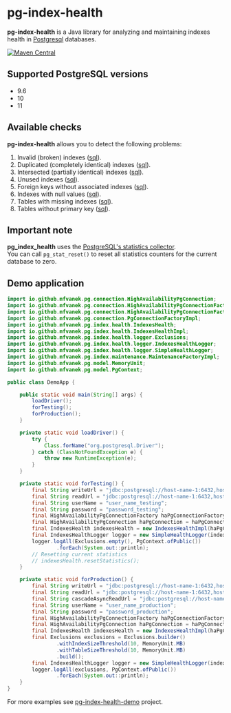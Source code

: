 # pg-index-health
**pg-index-health** is a Java library for analyzing and maintaining indexes health in [Postgresql](https://www.postgresql.org/) databases.

[![Maven Central](https://img.shields.io/maven-central/v/io.github.mfvanek/pg-index-health.svg)](https://search.maven.org/artifact/io.github.mfvanek/pg-index-health/)

## Supported PostgreSQL versions
* 9.6
* 10
* 11

## Available checks
**pg-index-health** allows you to detect the following problems:
1. Invalid (broken) indexes ([sql](https://github.com/mfvanek/pg-index-health/blob/master/src/main/resources/sql/invalid_indexes.sql)).
1. Duplicated (completely identical) indexes ([sql](https://github.com/mfvanek/pg-index-health/blob/master/src/main/resources/sql/duplicated_indexes.sql)).
1. Intersected (partially identical) indexes ([sql](https://github.com/mfvanek/pg-index-health/blob/master/src/main/resources/sql/intersected_indexes.sql)).
1. Unused indexes ([sql](https://github.com/mfvanek/pg-index-health/blob/master/src/main/resources/sql/unused_indexes.sql)).
1. Foreign keys without associated indexes ([sql](https://github.com/mfvanek/pg-index-health/blob/master/src/main/resources/sql/foreign_keys_without_index.sql)).
1. Indexes with null values ([sql](https://github.com/mfvanek/pg-index-health/blob/master/src/main/resources/sql/indexes_with_null_values.sql)).
1. Tables with missing indexes ([sql](https://github.com/mfvanek/pg-index-health/blob/master/src/main/resources/sql/tables_with_missing_indexes.sql)).
1. Tables without primary key ([sql](https://github.com/mfvanek/pg-index-health/blob/master/src/main/resources/sql/tables_without_primary_key.sql)).

## Important note
**pg_index_health** uses the [PostgreSQL's statistics collector](https://www.postgresql.org/docs/10/monitoring-stats.html).  
You can call `pg_stat_reset()` to reset all statistics counters for the current database to zero.

## Demo application
```java
import io.github.mfvanek.pg.connection.HighAvailabilityPgConnection;
import io.github.mfvanek.pg.connection.HighAvailabilityPgConnectionFactory;
import io.github.mfvanek.pg.connection.HighAvailabilityPgConnectionFactoryImpl;
import io.github.mfvanek.pg.connection.PgConnectionFactoryImpl;
import io.github.mfvanek.pg.index.health.IndexesHealth;
import io.github.mfvanek.pg.index.health.IndexesHealthImpl;
import io.github.mfvanek.pg.index.health.logger.Exclusions;
import io.github.mfvanek.pg.index.health.logger.IndexesHealthLogger;
import io.github.mfvanek.pg.index.health.logger.SimpleHealthLogger;
import io.github.mfvanek.pg.index.maintenance.MaintenanceFactoryImpl;
import io.github.mfvanek.pg.model.MemoryUnit;
import io.github.mfvanek.pg.model.PgContext;

public class DemoApp {

    public static void main(String[] args) {
        loadDriver();
        forTesting();
        forProduction();
    }

    private static void loadDriver() {
        try {
            Class.forName("org.postgresql.Driver");
        } catch (ClassNotFoundException e) {
            throw new RuntimeException(e);
        }
    }

    private static void forTesting() {
        final String writeUrl = "jdbc:postgresql://host-name-1:6432,host-name-2:6432,host-name-3:6432/db_name_testing?targetServerType=master&ssl=true&prepareThreshold=0&preparedStatementCacheQueries=0&sslmode=require";
        final String readUrl = "jdbc:postgresql://host-name-1:6432,host-name-2:6432,host-name-3:6432/db_name_testing?targetServerType=preferSlave&loadBalanceHosts=true&ssl=true&prepareThreshold=0&preparedStatementCacheQueries=0&sslmode=require";
        final String userName = "user_name_testing";
        final String password = "password_testing";
        final HighAvailabilityPgConnectionFactory haPgConnectionFactory = new HighAvailabilityPgConnectionFactoryImpl(new PgConnectionFactoryImpl());
        final HighAvailabilityPgConnection haPgConnection = haPgConnectionFactory.of(writeUrl, userName, password, readUrl);
        final IndexesHealth indexesHealth = new IndexesHealthImpl(haPgConnection, new MaintenanceFactoryImpl());
        final IndexesHealthLogger logger = new SimpleHealthLogger(indexesHealth);
        logger.logAll(Exclusions.empty(), PgContext.ofPublic())
                .forEach(System.out::println);
        // Resetting current statistics
        // indexesHealth.resetStatistics();
    }

    private static void forProduction() {
        final String writeUrl = "jdbc:postgresql://host-name-1:6432,host-name-2:6432,host-name-3:6432/db_name_production?ssl=true&targetServerType=master&prepareThreshold=0&preparedStatementCacheQueries=0&connectTimeout=2&socketTimeout=50&loginTimeout=10&sslmode=require";
        final String readUrl = "jdbc:postgresql://host-name-1:6432,host-name-2:6432,host-name-3:6432,host-name-4:6432,host-name-5:6432/db_name_production?ssl=true&targetServerType=preferSlave&loadBalanceHosts=true&prepareThreshold=0&preparedStatementCacheQueries=0&connectTimeout=2&socketTimeout=50&loginTimeout=10&sslmode=require";
        final String cascadeAsyncReadUrl = "jdbc:postgresql://host-name-6:6432/db_name_production?ssl=true&targetServerType=preferSlave&loadBalanceHosts=true&prepareThreshold=0&preparedStatementCacheQueries=0&connectTimeout=2&socketTimeout=50&loginTimeout=10&sslmode=require";
        final String userName = "user_name_production";
        final String password = "password_production";
        final HighAvailabilityPgConnectionFactory haPgConnectionFactory = new HighAvailabilityPgConnectionFactoryImpl(new PgConnectionFactoryImpl());
        final HighAvailabilityPgConnection haPgConnection = haPgConnectionFactory.of(writeUrl, userName, password, readUrl, cascadeAsyncReadUrl);
        final IndexesHealth indexesHealth = new IndexesHealthImpl(haPgConnection, new MaintenanceFactoryImpl());
        final Exclusions exclusions = Exclusions.builder()
                .withIndexSizeThreshold(10, MemoryUnit.MB)
                .withTableSizeThreshold(10, MemoryUnit.MB)
                .build();
        final IndexesHealthLogger logger = new SimpleHealthLogger(indexesHealth);
        logger.logAll(exclusions, PgContext.ofPublic())
                .forEach(System.out::println);
    }
}
```

For more examples see [pg-index-health-demo](https://github.com/mfvanek/pg-index-health-demo) project.
